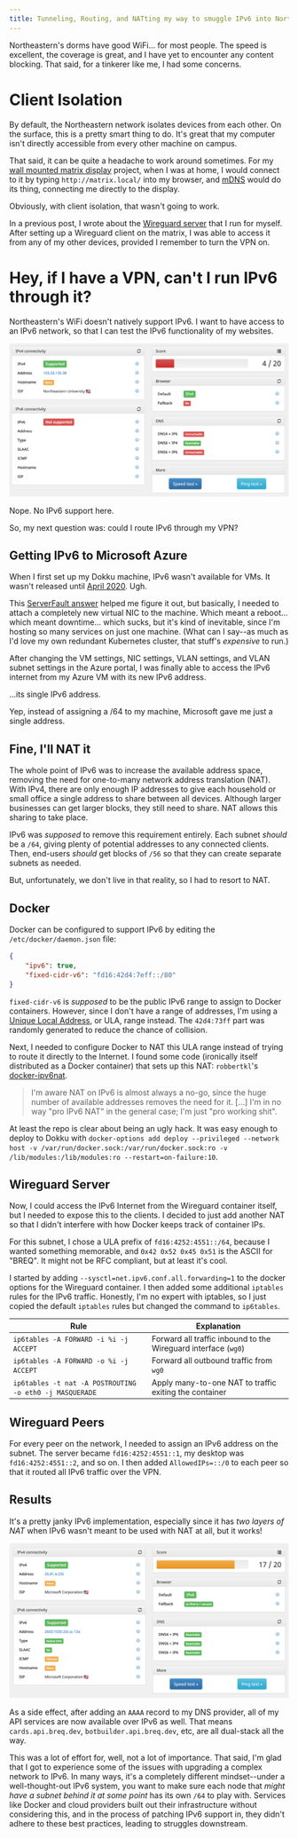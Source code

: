 ```yaml
---
title: Tunneling, Routing, and NATting my way to smuggle IPv6 into Northeastern
---
```


Northeastern's dorms have good WiFi... for most people. The speed is excellent, the coverage is great, and I have yet to encounter any content blocking. That said, for a tinkerer like me, I had some concerns.

# Client Isolation

By default, the Northeastern network isolates devices from each other. On the surface, this is a pretty smart thing to do. It's great that my computer isn't directly accessible from every other machine on campus.

That said, it can be quite a headache to work around sometimes. For my [wall mounted matrix display](/projects/wallmatrix) project, when I was at home, I would connect to it by typing `http://matrix.local/` into my browser, and [mDNS](https://en.wikipedia.org/wiki/Multicast_DNS) would do its thing, connecting me directly to the display.

Obviously, with client isolation, that wasn't going to work.

In a previous post, I wrote about the [Wireguard server](/2021/02/10/dokku#wireguard) that I run for myself. After setting up a Wireguard client on the matrix, I was able to access it from any of my other devices, provided I remember to turn the VPN on.

# Hey, if I have a VPN, can't I run IPv6 through it?

Northeastern's WiFi doesn't natively support IPv6. I want to have access to an IPv6 network, so that I can test the IPv6 functionality of my websites.

![](../images/ipv6/ipv6-test-neu.png)

<Caption>Nope. No IPv6 support here.</Caption>

So, my next question was: could I route IPv6 through my VPN?

## Getting IPv6 to Microsoft Azure

When I first set up my Dokku machine, IPv6 wasn't available for VMs. It wasn't released until [April 2020](https://azure.microsoft.com/en-us/updates/ipv6-for-azure-virtual-network-is-now-generally-available-2/). Ugh.

This [ServerFault answer](https://serverfault.com/questions/1014465/adding-a-public-ipv6-address-to-a-linux-vm-in-azure) helped me figure it out, but basically, I needed to attach a completely new virtual NIC to the machine. Which meant a reboot... which meant downtime... which sucks, but it's kind of inevitable, since I'm hosting so many services on just one machine. (What can I say--as much as I'd love my own redundant Kubernetes cluster, that stuff's _expensive_ to run.)

After changing the VM settings, NIC settings, VLAN settings, and VLAN subnet settings in the Azure portal, I was finally able to access the IPv6 internet from my Azure VM with its new IPv6 address.

...its single IPv6 address.

Yep, instead of assigning a /64 to my machine, Microsoft gave me just a single address.

## Fine, I'll NAT it

The whole point of IPv6 was to increase the available address space, removing the need for one-to-many network address translation (NAT). With IPv4, there are only enough IP addresses to give each household or small office a single address to share between all devices. Although larger businesses can get larger blocks, they still need to share. NAT allows this sharing to take place.

IPv6 was _supposed_ to remove this requirement entirely. Each subnet _should_ be a `/64`, giving plenty of potential addresses to any connected clients. Then, end-users _should_ get blocks of `/56` so that they can create separate subnets as needed.

But, unfortunately, we don't live in that reality, so I had to resort to NAT.

## Docker

Docker can be configured to support IPv6 by editing the `/etc/docker/daemon.json` file:

```json
{
    "ipv6": true,
    "fixed-cidr-v6": "fd16:42d4:7eff::/80"
}
```

`fixed-cidr-v6` is _supposed_ to be the public IPv6 range to assign to Docker containers. However, since I don't have a range of addresses, I'm using a [Unique Local Address](https://en.wikipedia.org/wiki/Unique_local_address), or ULA, range instead. The `42d4:73ff` part was randomly generated to reduce the chance of collision.

Next, I needed to configure Docker to NAT this ULA range instead of trying to route it directly to the Internet. I found some code (ironically itself distributed as a Docker container) that sets up this NAT: `robbertkl`'s [docker-ipv6nat](https://github.com/robbertkl/docker-ipv6nat).

> I'm aware NAT on IPv6 is almost always a no-go, since the huge number of available addresses removes the need for it. [...] I'm in no way "pro IPv6 NAT" in the general case; I'm just "pro working shit".

At least the repo is clear about being an ugly hack. It was easy enough to deploy to Dokku with `docker-options add deploy --privileged --network host -v /var/run/docker.sock:/var/run/docker.sock:ro -v /lib/modules:/lib/modules:ro --restart=on-failure:10`.

## Wireguard Server

Now, I could access the IPv6 Internet from the Wireguard container itself, but I needed to expose this to the clients. I decided to just add another NAT so that I didn't interfere with how Docker keeps track of container IPs.

For this subnet, I chose a ULA prefix of `fd16:4252:4551::/64`, because I wanted something memorable, and `0x42 0x52 0x45 0x51` is the ASCII for "BREQ". It might not be RFC compliant, but at least it's cool.

I started by adding `--sysctl=net.ipv6.conf.all.forwarding=1` to the docker options for the Wireguard container. I then added some additional `iptables` rules for the IPv6 traffic. Honestly, I'm no expert with iptables, so I just copied the default `iptables` rules but changed the command to `ip6tables`.

| Rule                                                    | Explanation                                                    |
| ------------------------------------------------------- | -------------------------------------------------------------- |
| `ip6tables -A FORWARD -i %i -j ACCEPT`                  | Forward all traffic inbound to the Wireguard interface (`wg0`) |
| `ip6tables -A FORWARD -o %i -j ACCEPT`                  | Forward all outbound traffic from `wg0`                        |
| `ip6tables -t nat -A POSTROUTING -o eth0 -j MASQUERADE` | Apply many-to-one NAT to traffic exiting the container         |

## Wireguard Peers

For every peer on the network, I needed to assign an IPv6 address on the subnet. The server became `fd16:4252:4551::1`, my desktop was `fd16:4252:4551::2`, and so on. I then added `AllowedIPs=::/0` to each peer so that it routed all IPv6 traffic over the VPN.

## Results

It's a pretty janky IPv6 implementation, especially since it has _two layers of NAT_ when IPv6 wasn't meant to be used with NAT at all, but it works!

![](../images/ipv6/ipv6-test-wireguard.png)

As a side effect, after adding an `AAAA` record to my DNS provider, all of my API services are now available over IPv6 as well. That means `cards.api.breq.dev`, `botbuilder.api.breq.dev`, etc, are all dual-stack all the way.

This was a lot of effort for, well, not a lot of importance. That said, I'm glad that I got to experience some of the issues with upgrading a complex network to IPv6. In many ways, it's a completely different mindset--under a well-thought-out IPv6 system, you want to make sure each node that _might have a subnet behind it at some point_ has its own `/64` to play with. Services like Docker and cloud providers built out their infrastructure without considering this, and in the process of patching IPv6 support in, they didn't adhere to these best practices, leading to struggles downstream.
